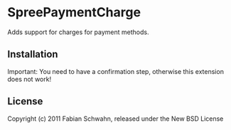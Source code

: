 SpreePaymentCharge
==================

Adds support for charges for payment methods.

Installation
------------
Important: You need to have a confirmation step, otherwise this extension does not work!


License
-------
Copyright (c) 2011 Fabian Schwahn, released under the New BSD License
